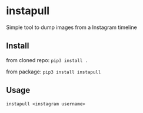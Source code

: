 # instapull
Simple tool to dump images from a Instagram timeline


## Install

from cloned repo: `pip3 install .`

from package: `pip3 install instapull`

## Usage

`instapull <instagram username>`
